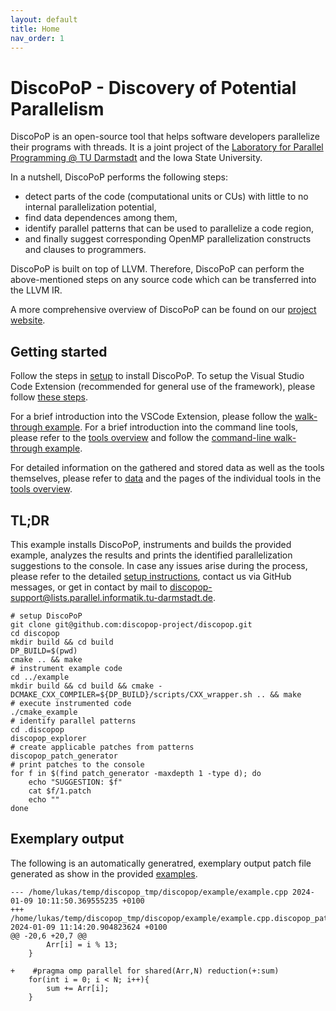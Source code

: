 ```yaml
---
layout: default
title: Home
nav_order: 1
---
```


# DiscoPoP - Discovery of Potential Parallelism
DiscoPoP is an open-source tool that helps software developers parallelize their programs with threads. It is a joint project of the [Laboratory for Parallel Programming @ TU Darmstadt](https://github.com/tuda-parallel) and the Iowa State University.

In a nutshell, DiscoPoP performs the following steps:
* detect parts of the code (computational units or CUs) with little to no internal parallelization potential,
* find data dependences among them,
* identify parallel patterns that can be used to parallelize a code region,
* and finally suggest corresponding OpenMP parallelization constructs and clauses to programmers.

DiscoPoP is built on top of LLVM. Therefore, DiscoPoP can perform the above-mentioned steps on any source code which can be transferred into the LLVM IR.

A more comprehensive overview of DiscoPoP can be found on our [project website](https://www.discopop.tu-darmstadt.de/).

## Getting started
Follow the steps in [setup](setup/discopop.md) to install DiscoPoP.
To setup the Visual Studio Code Extension (recommended for general use of the framework), please follow [these steps](setup/vscx.md).

For a brief introduction into the VSCode Extension, please follow the [walk-through example](examples/walk_through_gui.md).
For a brief introduction into the command line tools, please refer to the [tools overview](tools/tools.md) and follow the [command-line walk-through example](examples/walk_through.md).

For detailed information on the gathered and stored data as well as the tools themselves, please refer to [data](data/data.md) and the pages of the individual tools in the [tools overview](tools/tools.md).

## TL;DR
This example installs DiscoPoP, instruments and builds the provided example, analyzes the results and prints the identified parallelization suggestions to the console.
In case any issues arise during the process, please refer to the detailed [setup instructions](setup/setup.md), contact us via GitHub messages, or get in contact by mail to [discopop-support@lists.parallel.informatik.tu-darmstadt.de](mailto:discopop-support@lists.parallel.informatik.tu-darmstadt.de).
```
# setup DiscoPoP
git clone git@github.com:discopop-project/discopop.git
cd discopop
mkdir build && cd build
DP_BUILD=$(pwd)
cmake .. && make 
# instrument example code
cd ../example
mkdir build && cd build && cmake -DCMAKE_CXX_COMPILER=${DP_BUILD}/scripts/CXX_wrapper.sh .. && make
# execute instrumented code
./cmake_example
# identify parallel patterns
cd .discopop
discopop_explorer
# create applicable patches from patterns
discopop_patch_generator
# print patches to the console
for f in $(find patch_generator -maxdepth 1 -type d); do
    echo "SUGGESTION: $f"
    cat $f/1.patch 
    echo ""
done
```

 ## Exemplary output
 The following is an automatically generatred, exemplary output patch file generated as show in the provided [examples](examples/examples.md).
 ```
 --- /home/lukas/temp/discopop_tmp/discopop/example/example.cpp	2024-01-09 10:11:50.369555235 +0100
+++ /home/lukas/temp/discopop_tmp/discopop/example/example.cpp.discopop_patch_generator.temp	2024-01-09 11:14:20.904823624 +0100
@@ -20,6 +20,7 @@
         Arr[i] = i % 13;
     }
 
+    #pragma omp parallel for shared(Arr,N) reduction(+:sum) 
     for(int i = 0; i < N; i++){
         sum += Arr[i];
     }
 ```